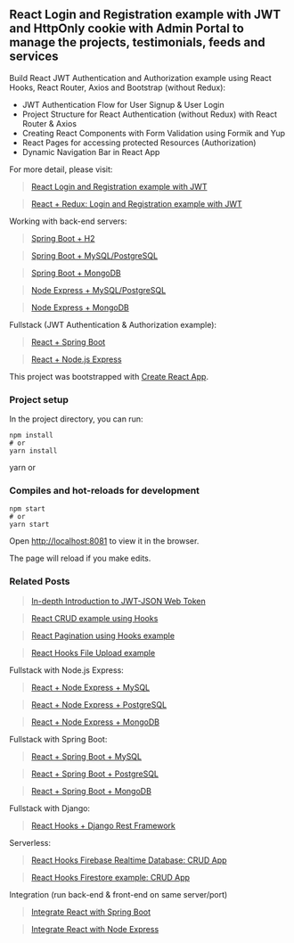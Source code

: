## React Login and Registration example with JWT and HttpOnly cookie with Admin Portal to manage the projects, testimonials, feeds and services

Build React JWT Authentication and Authorization example using React Hooks, React Router, Axios and Bootstrap (without Redux):
- JWT Authentication Flow for User Signup & User Login
- Project Structure for React Authentication (without Redux) with React Router & Axios
- Creating React Components with Form Validation using Formik and Yup
- React Pages for accessing protected Resources (Authorization)
- Dynamic Navigation Bar in React App

For more detail, please visit:
> [React Login and Registration example with JWT](https://bezkoder.com/react-login-example-jwt-hooks/)

> [React + Redux: Login and Registration example with JWT](https://www.bezkoder.com/redux-toolkit-auth/)

Working with back-end servers:
> [Spring Boot + H2](https://www.bezkoder.com/spring-boot-security-jwt/)

> [Spring Boot + MySQL/PostgreSQL](https://www.bezkoder.com/spring-boot-login-example-mysql/)

> [Spring Boot + MongoDB](https://www.bezkoder.com/spring-boot-mongodb-login-example/)

> [Node Express + MySQL/PostgreSQL](https://www.bezkoder.com/node-js-express-login-example/)

> [Node Express + MongoDB](https://www.bezkoder.com/node-js-express-login-mongodb/)

Fullstack (JWT Authentication & Authorization example):
> [React + Spring Boot](https://bezkoder.com/spring-boot-react-jwt-auth/)

> [React + Node.js Express](https://bezkoder.com/react-express-authentication-jwt/)

This project was bootstrapped with [Create React App](https://github.com/facebook/create-react-app).

### Project setup

In the project directory, you can run:

```
npm install
# or
yarn install
```
yarn
or

### Compiles and hot-reloads for development

```
npm start
# or
yarn start
```

Open [http://localhost:8081](http://localhost:8081) to view it in the browser.

The page will reload if you make edits.

### Related Posts
> [In-depth Introduction to JWT-JSON Web Token](https://bezkoder.com/jwt-json-web-token/)

> [React CRUD example using Hooks](https://bezkoder.com/react-hooks-crud-axios-api/)

> [React Pagination using Hooks example](https://bezkoder.com/react-pagination-hooks/)

> [React Hooks File Upload example](https://bezkoder.com/react-hooks-file-upload/)

Fullstack with Node.js Express:
> [React + Node Express + MySQL](https://bezkoder.com/react-node-express-mysql/)

> [React + Node Express + PostgreSQL](https://bezkoder.com/react-node-express-postgresql/)

> [React + Node Express + MongoDB](https://bezkoder.com/react-node-express-mongodb-mern-stack/)

Fullstack with Spring Boot:
> [React + Spring Boot + MySQL](https://bezkoder.com/react-spring-boot-crud/)

> [React + Spring Boot + PostgreSQL](https://bezkoder.com/spring-boot-react-postgresql/)

> [React + Spring Boot + MongoDB](https://bezkoder.com/react-spring-boot-mongodb/)

Fullstack with Django:
> [React Hooks + Django Rest Framework](https://bezkoder.com/django-react-hooks/)

Serverless:
> [React Hooks Firebase Realtime Database: CRUD App ](https://bezkoder.com/react-firebase-hooks-crud/)

> [React Hooks Firestore example: CRUD App](https://bezkoder.com/react-hooks-firestore/)

Integration (run back-end & front-end on same server/port)
> [Integrate React with Spring Boot](https://bezkoder.com/integrate-reactjs-spring-boot/)

> [Integrate React with Node Express](https://bezkoder.com/integrate-react-express-same-server-port/)
